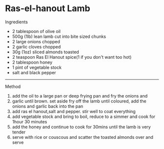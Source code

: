 # Ras-el-hanout Lamb

Ingredients

-   2 tablespoon of olive oil
-   500g (1lb) lean lamb cut into bite sized chunks
-   2 large onions chopped
-   2 garlic cloves chopped
-   30g (1oz) sliced almonds toasted
-   2 teaspoon Ras El Hanout spice(1 if you don't want too hot)
-   2 tablespoon honey
-   1 pint of vegetable stock
-   salt and black pepper

--------------------------------------------------------------------------------

Method

1.  add the oil to a large pan or deep frying pan and fry the onions and
2.  garlic until brown. set aside fry off the lamb until coloured, add the
    onions and garlic back into the pan
3.  add ras el hanout,salt and pepper. stir well to coat everything
4.  add vegetable stock and bring to boil, reduce to a simmer and cook for 1hour
    30 minutes
5.  add the honey and continue to cook for 30mins until the lamb is very tender
6.  serve with rice or couscous and scatter the toasted almonds over and serve
